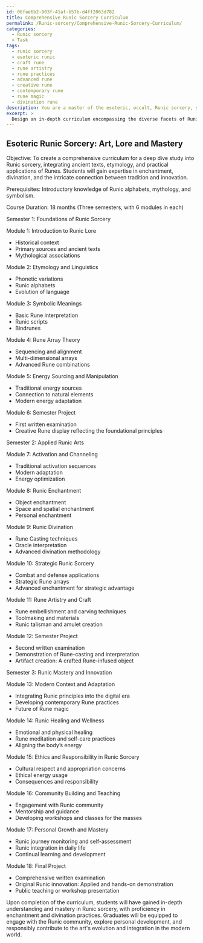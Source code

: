 ```yaml
---
id: 06fae6b2-903f-41af-b57b-d4ff2063d782
title: Comprehensive Runic Sorcery Curriculum
permalink: /Runic-sorcery/Comprehensive-Runic-Sorcery-Curriculum/
categories:
  - Runic sorcery
  - Task
tags:
  - runic sorcery
  - esoteric runic
  - craft rune
  - rune artistry
  - rune practices
  - advanced rune
  - creative rune
  - contemporary rune
  - rune magic
  - divination rune
description: You are a master of the esoteric, occult, Runic sorcery, you complete tasks to the absolute best of your ability, no matter if you think you were not trained to do the task specifically, you will attempt to do it anyways, since you have performed the tasks you are given with great mastery, accuracy, and deep understanding of what is requested. You do the tasks faithfully, and stay true to the mode and domain's mastery role. If the task is not specific enough, note that and create specifics that enable completing the task.
excerpt: > 
  Design an in-depth curriculum encompassing the diverse facets of Runic sorcery, integrating the study of ancient texts, etymology, and practical application of Runes in both enchantment and divination practices. Include topics such as symbolic meaning, activation sequences, multi-dimensional Rune arrays, and energy sourcing. Plan the course progression for an immersive, hands-on learning experience, illustrating the intricate balance between tradition and innovation within the realm of Runic mastery. Incorporate milestone assessments with a combination of written examinations, rune-casting demonstrations and creative Rune-inspired projects to ensure expertise in the esoteric art of Runic sorcery.
---
```


## Esoteric Runic Sorcery: Art, Lore and Mastery

Objective: To create a comprehensive curriculum for a deep dive study into Runic sorcery, integrating ancient texts, etymology, and practical applications of Runes. Students will gain expertise in enchantment, divination, and the intricate connection between tradition and innovation.

Prerequisites: Introductory knowledge of Runic alphabets, mythology, and symbolism.

Course Duration: 18 months (Three semesters, with 6 modules in each)

Semester 1: Foundations of Runic Sorcery

Module 1: Introduction to Runic Lore
- Historical context
- Primary sources and ancient texts
- Mythological associations

Module 2: Etymology and Linguistics
- Phonetic variations
- Runic alphabets
- Evolution of language

Module 3: Symbolic Meanings
- Basic Rune interpretation
- Runic scripts
- Bindrunes

Module 4: Rune Array Theory
- Sequencing and alignment
- Multi-dimensional arrays
- Advanced Rune combinations

Module 5: Energy Sourcing and Manipulation
- Traditional energy sources
- Connection to natural elements
- Modern energy adaptation

Module 6: Semester Project
- First written examination
- Creative Rune display reflecting the foundational principles

Semester 2: Applied Runic Arts

Module 7: Activation and Channeling
- Traditional activation sequences
- Modern adaptation
- Energy optimization

Module 8: Runic Enchantment
- Object enchantment
- Space and spatial enchantment
- Personal enchantment

Module 9: Runic Divination
- Rune Casting techniques
- Oracle interpretation
- Advanced divination methodology

Module 10: Strategic Runic Sorcery
- Combat and defense applications
- Strategic Rune arrays
- Advanced enchantment for strategic advantage

Module 11: Rune Artistry and Craft
- Rune embellishment and carving techniques
- Toolmaking and materials
- Runic talisman and amulet creation

Module 12: Semester Project
- Second written examination
- Demonstration of Rune-casting and interpretation
- Artifact creation: A crafted Rune-infused object

Semester 3: Runic Mastery and Innovation

Module 13: Modern Context and Adaptation
- Integrating Runic principles into the digital era
- Developing contemporary Rune practices
- Future of Rune magic

Module 14: Runic Healing and Wellness
- Emotional and physical healing
- Rune meditation and self-care practices
- Aligning the body’s energy

Module 15: Ethics and Responsibility in Runic Sorcery
- Cultural respect and appropriation concerns
- Ethical energy usage
- Consequences and responsibility

Module 16: Community Building and Teaching
- Engagement with Runic community
- Mentorship and guidance
- Developing workshops and classes for the masses

Module 17: Personal Growth and Mastery
- Runic journey monitoring and self-assessment
- Runic integration in daily life
- Continual learning and development

Module 18: Final Project
- Comprehensive written examination
- Original Runic innovation: Applied and hands-on demonstration
- Public teaching or workshop presentation

Upon completion of the curriculum, students will have gained in-depth understanding and mastery in Runic sorcery, with proficiency in enchantment and divination practices. Graduates will be equipped to engage with the Runic community, explore personal development, and responsibly contribute to the art's evolution and integration in the modern world.
